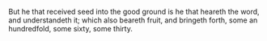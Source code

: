 But he that received seed into the good ground is he that heareth the word, and understandeth it; which also beareth fruit, and bringeth forth, some an hundredfold, some sixty, some thirty.
